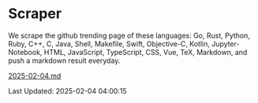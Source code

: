 # Scraper

We scrape the github trending page of these languages: Go, Rust, Python, Ruby, C++, C, Java, Shell, Makefile, Swift, Objective-C, Kotlin, Jupyter-Notebook, HTML, JavaScript, TypeScript, CSS, Vue, TeX, Markdown, and push a markdown result everyday.

[2025-02-04.md](https://github.com/yangwenmai/github-trending-backup/blob/master/2025-02-04.md)

Last Updated: 2025-02-04 04:00:15